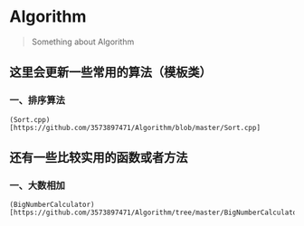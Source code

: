 # Algorithm
> Something about Algorithm

## 这里会更新一些常用的算法（模板类）
### 一、排序算法
    (Sort.cpp)[https://github.com/3573897471/Algorithm/blob/master/Sort.cpp]

## 还有一些比较实用的函数或者方法
### 一、大数相加
    (BigNumberCalculator)[https://github.com/3573897471/Algorithm/tree/master/BigNumberCalculator]
